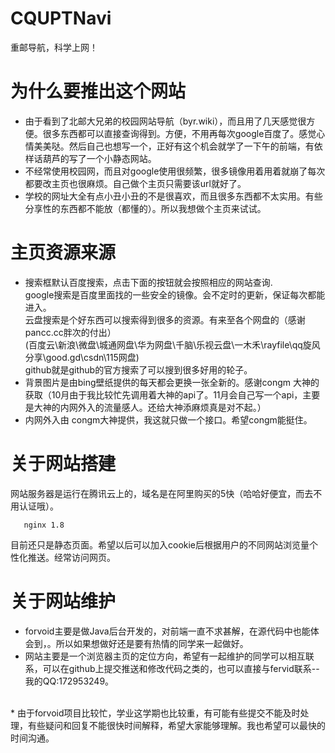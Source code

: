 # CQUPTNavi
重邮导航，科学上网！
# 为什么要推出这个网站
* 由于看到了北邮大兄弟的校园网站导航（byr.wiki），而且用了几天感觉很方便。很多东西都可以直接查询得到。方便，不用再每次google百度了。感觉心情美美哒。然后自己也想写一个，正好有这个机会就学了一下午的前端，有依样话葫芦的写了一个小静态网站。
* 不经常使用校园网，而且对google使用很频繁，很多镜像用着用着就崩了每次都要改主页也很麻烦。自己做个主页只需要该url就好了。
* 学校的网址大全有点小丑小丑的不是很喜欢，而且很多东西都不太实用。有些分享性的东西都不能放（都懂的）。所以我想做个主页来试试。
# 主页资源来源
* 搜索框默认百度搜索，点击下面的按钮就会按照相应的网站查询.<br>
  google搜索是百度里面找的一些安全的镜像。会不定时的更新，保证每次都能进入。<br>
  云盘搜索是个好东西可以搜索得到很多的资源。有来至各个网盘的（感谢pancc.cc胖次的付出）<br>
  (百度云\新浪\微盘\城通网盘\华为网盘\千脑\乐视云盘\一木禾\rayfile\qq旋风分享\good.gd\csdn\115网盘)<br>
  github就是github的官方搜索了可以搜到很多好用的轮子。
* 背景图片是由bing壁纸提供的每天都会更换一张全新的。感谢congm 大神的获取（10月由于我比较忙先调用着大神的api了。11月会自己写一个api，主要是大神的内网外入的流量感人。还给大神添麻烦真是对不起。）
* 内网外入由 congm大神提供，我这就只做一个接口。希望congm能挺住。
# 关于网站搭建
网站服务器是运行在腾讯云上的，域名是在阿里购买的5快（哈哈好便宜，而去不用认证哦）。
  ```centos 7
     nginx 1.8

  ```
  目前还只是静态页面。希望以后可以加入cookie后根据用户的不同网站浏览量个性化推送。经常访问网页。
# 关于网站维护
* forvoid主要是做Java后台开发的，对前端一直不求甚解，在源代码中也能体会到，。所以如果想做好还是要有热情的同学来一起做好。
* 网站主要是一个浏览器主页的定位方向，希望有一起维护的同学可以相互联系，可以在github上提交推送和修改代码之类的，也可以直接与fervid联系--我的QQ:172953249。
<br>
* 由于forvoid项目比较忙，学业这学期也比较重，有可能有些提交不能及时处理，有些疑问和回复不能很快时间解释，希望大家能够理解。我也希望可以最快的时间沟通。
